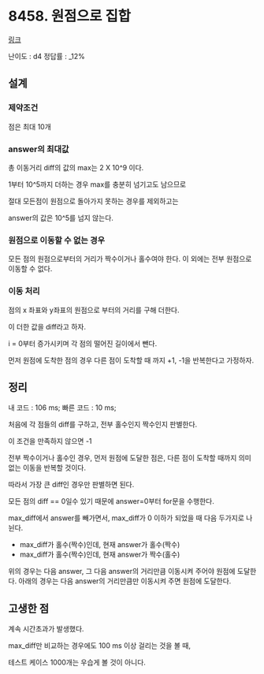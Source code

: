 # 8458. 원점으로 집합

[링크](https://swexpertacademy.com/main/code/problem/problemDetail.do?contestProbId=AWzaq5KKk_ADFAVU&categoryId=AWzaq5KKk_ADFAVU&categoryType=CODE)

난이도 : d4
정답률 : \_12%

## 설계

### 제약조건

점은 최대 10개

### answer의 최대값

총 이동거리 diff의 값의 max는 2 X 10^9 이다.

1부터 10^5까지 더하는 경우 max를 충분히 넘기고도 남으므로

절대 모든점이 원점으로 돌아가지 못하는 경우를 제외하고는

answer의 값은 10^5를 넘지 않는다.

### 원점으로 이동할 수 없는 경우

모든 점의 원점으로부터의 거리가 짝수이거나 홀수여야 한다.
이 외에는 전부 원점으로 이동할 수 없다.

### 이동 처리

점의 x 좌표와 y좌표의 원점으로 부터의 거리를 구해 더한다.

이 더한 값을 diff라고 하자.

i = 0부터 증가시키며 각 점의 떨어진 길이에서 뺀다.

먼저 원점에 도착한 점의 경우 다른 점이 도착할 때 까지 +1, -1을 반복한다고 가정하자.

## 정리

내 코드 : 106 ms;
빠른 코드 : 10 ms;

처음에 각 점들의 diff를 구하고, 전부 홀수인지 짝수인지 판별한다.

이 조건을 만족하지 않으면 -1

전부 짝수이거나 홀수인 경우, 먼저 원점에 도달한 점은,
다른 점이 도착할 때까지 의미없는 이동을 반복할 것이다.

따라서 가장 큰 diff인 경우만 판별하면 된다.

모든 점의 diff == 0일수 있기 때문에 answer=0부터 for문을 수행한다.

max_diff에서 answer를 빼가면서, max_diff가 0 이하가 되었을 때 다음 두가지로 나뉜다.

- max_diff가 홀수(짝수)인데, 현재 answer가 홀수(짝수)
- max_diff가 홀수(짝수)인데, 현재 answer가 짝수(홀수)

위의 경우는 다음 answer, 그 다음 answer의 거리만큼 이동시켜 주어야 원점에 도달한다.
아래의 경우는 다음 answer의 거리만큼만 이동시켜 주면 원점에 도달한다.

## 고생한 점

계속 시간초과가 발생했다.

max_diff만 비교하는 경우에도 100 ms 이상 걸리는 것을 볼 때,

테스트 케이스 1000개는 우습게 볼 것이 아니다.
